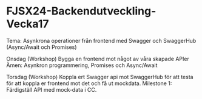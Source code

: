 # FJSX24-Backendutveckling-Vecka17

Tema: Asynkrona operationer från frontend med Swagger och SwaggerHub (Async/Await och Promises)

Onsdag (Workshop)
Bygga en frontend mot något av våra skapade APIer
Ämen: Asynkron programmering, Promises och Async/Await

Torsdag (Workshop)
Koppla ert Swagger api mot SwaggerHub för att testa för att koppla er frontend mot det och få ut mockdata.
Milestone 1: Färdigställ API med mock-data i CC.
